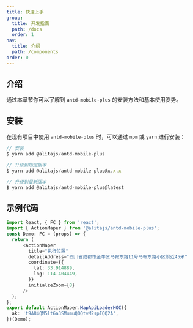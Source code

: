 ```yaml
---
title: 快速上手
group: 
  title: 开发指南
  path: /docs
  order: 1
nav:
  title: 介绍
  path: /components
order: 0
---
```


## 介绍
通过本章节你可以了解到 `antd-mobile-plus` 的安装方法和基本使用姿势。

## 安装
在现有项目中使用 `antd-mobile-plus` 时，可以通过 `npm` 或 `yarn` 进行安装：

```javascript
// 安装
$ yarn add @alitajs/antd-mobile-plus

// 升级到指定版本
$ yarn add @alitajs/antd-mobile-plus@x.x.x

// 升级到最新版本
$ yarn add @alitajs/antd-mobile-plus@latest

```

## 示例代码

```typescript
import React, { FC } from 'react';
import { ActionMaper } from '@alitajs/antd-mobile-plus';
const Demo: FC = (props) => {
  return (
      <ActionMaper
        title="执行位置"
        detailAddress="四川省成都市金牛区马鞍东路11号马鞍东路小区附近45米"
        coordinate={{
          lat: 33.914889,
          lng: 114.404449,
        }}
        initialzeZoom={8}
      />
  );
};
export default ActionMaper.MapApiLoaderHOC({
  ak: 't9A84QM5lt6a3SMumuQOQtvM2spIQQ2A',
})(Demo);

```
